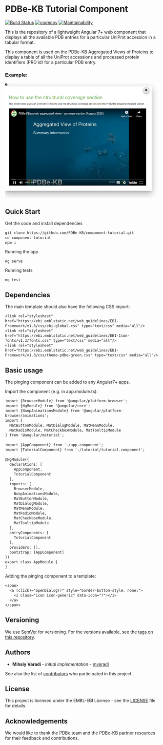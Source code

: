 PDBe-KB Tutorial Component
=

[![Build Status](https://travis-ci.com/PDBe-KB/component-tutorial.svg?branch=main)](https://travis-ci.com/PDBe-KB/component-tutorial)
[![codecov](https://codecov.io/gh/PDBe-KB/component-tutorial/branch/main/graph/badge.svg?token=BkbaUkNjUw)](https://codecov.io/gh/PDBe-KB/component-tutorial)
[![Maintainability](https://api.codeclimate.com/v1/badges/db7b6f4b831ec5bac982/maintainability)](https://codeclimate.com/github/PDBe-KB/component-tutorial/maintainability)

This is the repository of a lightweight Angular 7+ web component that displays all the available PDB entries for a particular UniProt accession in a tabular format. 

This component is used on the PDBe-KB Aggregated Views of Proteins to display a table of all the UniProt accessions and processed protein identifiers (PRO id) for a particular PDB entry.

### Example:

<img src="https://raw.githubusercontent.com/PDBe-KB/component-tutorial/main/pdbe-kb-tutorial-component.png">

## Quick Start

Get the code and install dependencies
```
git clone https://github.com/PDBe-KB/component-tutorial.git
cd component-tutorial
npm i
```

Running the app
```
ng serve
```

Running tests
```
ng test
```

## Dependencies

The main template should also have the following CSS import:
```angular2html
<link rel="stylesheet" href="https://ebi.emblstatic.net/web_guidelines/EBI-Framework/v1.3/css/ebi-global.css" type="text/css" media="all"/>
<link rel="stylesheet" href="https://ebi.emblstatic.net/web_guidelines/EBI-Icon-fonts/v1.3/fonts.css" type="text/css" media="all"/>
<link rel="stylesheet" href="https://ebi.emblstatic.net/web_guidelines/EBI-Framework/v1.3/css/theme-pdbe-green.css" type="text/css" media="all"/>
```

## Basic usage

The pinging component can be added to any Angular7+ apps.

Import the component (e.g. in app.module.ts):
```
import {BrowserModule} from '@angular/platform-browser';
import {NgModule} from '@angular/core';
import {NoopAnimationsModule} from '@angular/platform-browser/animations';
import {
  MatButtonModule, MatDialogModule, MatMenuModule,
  MatRadioModule, MatCheckboxModule, MatTooltipModule
} from '@angular/material';

import {AppComponent} from './app.component';
import {TutorialComponent} from './tutorial/tutorial.component';

@NgModule({
  declarations: [
    AppComponent,
    TutorialComponent
  ],
  imports: [
    BrowserModule,
    NoopAnimationsModule,
    MatButtonModule,
    MatDialogModule,
    MatMenuModule,
    MatRadioModule,
    MatCheckboxModule,
    MatTooltipModule
  ],
  entryComponents: [
    TutorialComponent
  ],
  providers: [],
  bootstrap: [AppComponent]
})
export class AppModule {
}
```

Adding the pinging component to a template:
```angular2html
<span>
  <a (click)="openDialog()" style="border-bottom-style: none;">
    <i class="icon icon-generic" data-icon="?"></i>
  </a>
</span>

```

## Versioning

We use [SemVer](http://semver.org/) for versioning. For the versions available, see the [tags on this repository](https://github.com/PDBe-KB/component-tutorial/tags).

## Authors

* **Mihaly Varadi** - *Initial implementation* - [mvaradi](https://github.com/mvaradi)

See also the list of [contributors](https://github.com/PDBe-KB/component-tutorial/contributors) who participated in this project.

## License

This project is licensed under the EMBL-EBI License - see the [LICENSE](LICENSE) file for details

## Acknowledgements

We would like to thank the [PDBe team](https://www.pdbe.org) and the [PDBe-KB partner resources](https://github.com/PDBe-KB/pdbe-kb-manual/wiki/PDBe-KB-Annotations) for their feedback and contributions.
